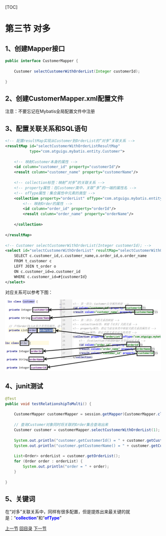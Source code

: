 [TOC]

# 第三节 对多

## 1、创建Mapper接口

```java
public interface CustomerMapper {
    
    Customer selectCustomerWithOrderList(Integer customerId);
    
}
```



## 2、创建CustomerMapper.xml配置文件

注意：不要忘记在Mybatis全局配置文件中注册



## 3、配置关联关系和SQL语句

```xml
<!-- 配置resultMap实现从Customer到OrderList的“对多”关联关系 -->
<resultMap id="selectCustomerWithOrderListResultMap"
           type="com.atguigu.mybatis.entity.Customer">
    
    <!-- 映射Customer本身的属性 -->
    <id column="customer_id" property="customerId"/>
    <result column="customer_name" property="customerName"/>
    
    <!-- collection标签：映射“对多”的关联关系 -->
    <!-- property属性：在Customer类中，关联“多”的一端的属性名 -->
    <!-- ofType属性：集合属性中元素的类型 -->
    <collection property="orderList" ofType="com.atguigu.mybatis.entity.Order">
        <!-- 映射Order的属性 -->
        <id column="order_id" property="orderId"/>
        <result column="order_name" property="orderName"/>
    
    </collection>
    
</resultMap>
    
<!-- Customer selectCustomerWithOrderList(Integer customerId); -->
<select id="selectCustomerWithOrderList" resultMap="selectCustomerWithOrderListResultMap">
    SELECT c.customer_id,c.customer_name,o.order_id,o.order_name
    FROM t_customer c
    LEFT JOIN t_order o
    ON c.customer_id=o.customer_id
    WHERE c.customer_id=#{customerId}
</select>
```



对应关系可以参考下图：

![images](images/img019.png)



## 4、junit测试

```java
@Test
public void testRelationshipToMulti() {
    
    CustomerMapper customerMapper = session.getMapper(CustomerMapper.class);
    
    // 查询Customer对象同时将关联的Order集合查询出来
    Customer customer = customerMapper.selectCustomerWithOrderList(1);
    
    System.out.println("customer.getCustomerId() = " + customer.getCustomerId());
    System.out.println("customer.getCustomerName() = " + customer.getCustomerName());
    
    List<Order> orderList = customer.getOrderList();
    for (Order order : orderList) {
        System.out.println("order = " + order);
    }
    
}
```



## 5、关键词

在“对多”关联关系中，同样有很多配置，但是提炼出来最关键的就是：“<span style="color:blue;font-weight:bold;">collection</span>”和“<span style="color:blue;font-weight:bold;">ofType</span>”



[上一节](verse02.html) [回目录](index.html) [下一节](verse04.html)